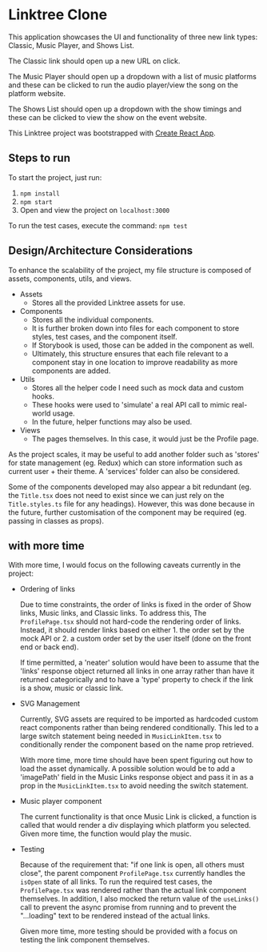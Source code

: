 # Linktree Clone

This application showcases the UI and functionality of three new link types: Classic, Music Player, and Shows List.

The Classic link should open up a new URL on click.

The Music Player should open up a dropdown with a list of music platforms and these can be clicked to run the audio player/view the song on the platform website.

The Shows List should open up a dropdown with the show timings and these can be clicked to view the show on the event website.

This Linktree project was bootstrapped with [Create React App](https://github.com/facebook/create-react-app).

## Steps to run

To start the project, just run:

1. `npm install`
2. `npm start`
3. Open and view the project on `localhost:3000`

To run the test cases, execute the command:
`npm test`

## Design/Architecture Considerations

To enhance the scalability of the project, my file structure is composed of assets, components, utils, and views.

- Assets
  - Stores all the provided Linktree assets for use.
- Components
  - Stores all the individual components.
  - It is further broken down into files for each component to store styles, test cases, and the component itself.
  - If Storybook is used, those can be added in the component as well.
  - Ultimately, this structure ensures that each file relevant to a component stay in one location to improve readability as more components are added.
- Utils
  - Stores all the helper code I need such as mock data and custom hooks.
  - These hooks were used to 'simulate' a real API call to mimic real-world usage.
  - In the future, helper functions may also be used.
- Views
  - The pages themselves. In this case, it would just be the Profile page.

As the project scales, it may be useful to add another folder such as 'stores' for state management (eg. Redux) which can store information such as current user + their theme. A 'services' folder can also be considered.

Some of the components developed may also appear a bit redundant (eg. the `Title.tsx` does not need to exist since we can just rely on the `Title.styles.ts` file for any headings). However, this was done because in the future, further customisation of the component may be required (eg. passing in classes as props).

## with more time

With more time, I would focus on the following caveats currently in the project:

- Ordering of links

  Due to time constraints, the order of links is fixed in the order of Show links, Music links, and Classic links. To address this, The `ProfilePage.tsx` should not hard-code the rendering order of links. Instead, it should render links based on either 1. the order set by the mock API or 2. a custom order set by the user itself (done on the front end or back end).

  If time permitted, a 'neater' solution would have been to assume that the 'links' response object returned all links in one array rather than have it returned categorically and to have a 'type' property to check if the link is a show, music or classic link.

- SVG Management

  Currently, SVG assets are required to be imported as hardcoded custom react components rather than being rendered conditionally. This led to a large switch statement being needed in `MusicLinkItem.tsx` to conditionally render the component based on the name prop retrieved.

  With more time, more time should have been spent figuring out how to load the asset dynamically. A possible solution would be to add a 'imagePath' field in the Music Links response object and pass it in as a prop in the `MusicLinkItem.tsx` to avoid needing the switch statement.

- Music player component

  The current functionality is that once Music Link is clicked, a function is called that would render a div displaying which platform you selected. Given more time, the function would play the music.

- Testing

  Because of the requirement that: "if one link is open, all others must close", the parent component `ProfilePage.tsx` currently handles the `isOpen` state of all links. To run the required test cases, the `ProfilePage.tsx` was rendered rather than the actual link component themselves. In addition, I also mocked the return value of the `useLinks()` call to prevent the async promise from running and to prevent the "...loading" text to be rendered instead of the actual links.

  Given more time, more testing should be provided with a focus on testing the link component themselves.
